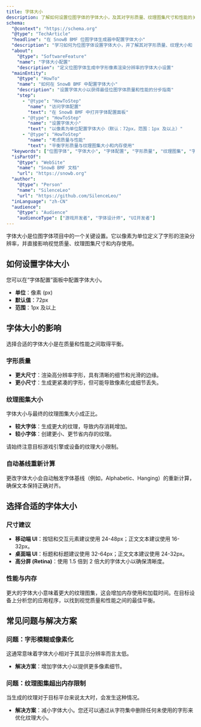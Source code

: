 ```yaml
---
title: 字体大小
description: 了解如何设置位图字体的字体大小，及其对字形质量、纹理图集尺寸和性能的关键影响。
schema:
  "@context": "https://schema.org"
  "@type": "TechArticle"
  "headline": "在 SnowB BMF 位图字体生成器中配置字体大小"
  "description": "学习如何为位图字体设置字体大小，并了解其对字形质量、纹理大小和 SnowB BMF 性能的影响。"
  "about":
    "@type": "SoftwareFeature"
    "name": "字体大小配置"
    "description": "定义位图字体生成中字形像素渲染分辨率的字体大小设置"
  "mainEntity":
    "@type": "HowTo"
    "name": "如何在 SnowB BMF 中配置字体大小"
    "description": "设置字体大小以获得最佳位图字体质量和性能的分步指南"
    "step":
      - "@type": "HowToStep"
        "name": "访问字体配置"
        "text": "在 SnowB BMF 中打开字体配置面板"
      - "@type": "HowToStep"
        "name": "设置字体大小"
        "text": "以像素为单位配置字体大小（默认：72px，范围：1px 及以上）"
      - "@type": "HowToStep"
        "name": "考虑质量与性能"
        "text": "平衡字形质量与纹理图集大小和内存使用"
  "keywords": ["位图字体", "字体大小", "字体配置", "字形质量", "纹理图集", "字体设计", "SnowB BMF", "游戏开发"]
  "isPartOf":
    "@type": "WebSite"
    "name": "SnowB BMF 文档"
    "url": "https://snowb.org"
  "author":
    "@type": "Person"
    "name": "SilenceLeo"
    "url": "https://github.com/SilenceLeo/"
  "inLanguage": "zh-CN"
  "audience":
    "@type": "Audience"
    "audienceType": ["游戏开发者", "字体设计师", "UI开发者"]
---
```


字体大小是位图字体项目中的一个关键设置。它以像素为单位定义了字形的渲染分辨率，并直接影响视觉质量、纹理图集尺寸和内存使用。

## 如何设置字体大小

您可以在“字体配置”面板中配置字体大小。

- **单位**：像素 (px)
- **默认值**：72px
- **范围**：1px 及以上

## 字体大小的影响

选择合适的字体大小是在质量和性能之间取得平衡。

### 字形质量

- **更大尺寸**：渲染高分辨率字形，具有清晰的细节和光滑的边缘。
- **更小尺寸**：生成更紧凑的字形，但可能导致像素化或细节丢失。

### 纹理图集大小

字体大小与最终的纹理图集大小成正比。

- **较大字体**：生成更大的纹理，导致内存消耗增加。
- **较小字体**：创建更小、更节省内存的纹理。

请始终注意目标游戏引擎或设备的纹理大小限制。

### 自动基线重新计算

更改字体大小会自动触发字体基线（例如，Alphabetic、Hanging）的重新计算，确保文本保持正确对齐。

## 选择合适的字体大小

### 尺寸建议

- **移动端 UI**：按钮和交互元素建议使用 24-48px；正文文本建议使用 16-32px。
- **桌面端 UI**：标题和标题建议使用 32-64px；正文文本建议使用 24-32px。
- **高分屏 (Retina)**：使用 1.5 倍到 2 倍大的字体大小以确保清晰度。

### 性能与内存

更大的字体大小意味着更大的纹理图集，这会增加内存使用和加载时间。在目标设备上分析您的应用程序，以找到视觉质量和性能之间的最佳平衡。

## 常见问题与解决方案

### 问题：字形模糊或像素化

这通常意味着字体大小相对于其显示分辨率而言太低。
- **解决方案**：增加字体大小以提供更多像素细节。

### 问题：纹理图集超出内存限制

当生成的纹理对于目标平台来说太大时，会发生这种情况。
- **解决方案**：减小字体大小。您还可以通过从字符集中删除任何未使用的字形来优化纹理大小。